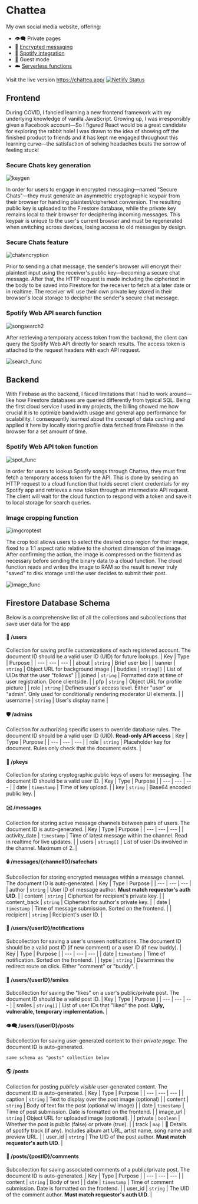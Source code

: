 # Chattea
My own social media website, offering:
- 👁️‍🗨️ Private pages
- 🔐 [Encrypted messaging](#secure-chats-key-generation)
- 🎵 [Spotify integration](#spotify-web-api-search-function)
- 👤 Guest mode
- ☁️ [Serverless functions](#image-cropping-function)

Visit the live version https://chattea.app/
[![Netlify Status](https://api.netlify.com/api/v1/badges/ff431b82-f1fd-4551-b55d-e9db14f3a3a4/deploy-status)](https://app.netlify.com/sites/chattea/deploys)

## Frontend
During COVID, I fancied learning a new frontend framework with my underlying knowledge of vanilla JavaScript. Growing up, I was irresponsibly given a Facebook account—So I figured React would be a great candidate for exploring the rabbit hole! I was drawn to the idea of showing off the finished product to friends and it has kept me engaged throughout this learning curve—the satisfaction of solving headaches beats the sorrow of feeling stuck!

### Secure Chats key generation
![keygen](https://github.com/Tearrex/Chattea/assets/26557969/11bc4bad-22a2-4443-a3f1-895be8ee5d34)

In order for users to engage in encrypted messaging—named "Secure Chats"—they must generate an asymmetric cryptographic keypair from their browser for handling plaintext/ciphertext conversion. The resulting public key is uploaded to the Firestore database, while the private key remains local to their browser for deciphering incoming messages. This keypair is unique to the user's current browser and must be regenerated when switching across devices, losing access to old messages by design.

### Secure Chats feature
![chatencryption](https://github.com/Tearrex/Chattea/assets/26557969/125da312-6600-4f9f-b76c-73b61c18f466)

Prior to sending a chat message, the sender's browser will encrypt their plaintext input using the receiver's public key—becoming a secure chat message. After that, the HTTP request is made including the ciphertext in the body to be saved into Firestore for the receiver to fetch at a later date or in realtime. The receiver will use their own private key stored in their browser's local storage to decipher the sender's secure chat message.

### Spotify Web API search function
![songsearch2](https://github.com/Tearrex/Chattea/assets/26557969/c6537703-6018-4e34-b1a7-411067206e01)

After retrieving a temporary access token from the backend, the client can query the Spotify Web API directly for search results. The access token is attached to the request headers with each API request.

![search_func](https://github.com/Tearrex/Chattea/assets/26557969/df0432b1-afd8-4f8d-90e2-18344768ef83)

## Backend
With Firebase as the backend, I faced limitations that I had to work around—like how Firestore databases are queried differently from typical SQL. Being the first cloud service I used in my projects, the billing showed me how crucial it is to optimize bandwidth usage and general app performance for scalability. I consequently learned about the concept of data caching and applied it here by locally storing profile data fetched from Firebase in the browser for a set amount of time.

### Spotify Web API token function
![spot_func](https://github.com/Tearrex/Chattea/assets/26557969/f7f9af41-8b6a-4c21-81a4-7fa9c03ebc0b)

In order for users to lookup Spotify songs through Chattea, they must first fetch a temporary access token for the API. This is done by sending an HTTP request to a cloud function that holds secret client credentials for my Spotify app and retrieves a new token through an intermediate API request. The client will wait for the cloud function to respond with a token and save it to local storage for search queries.

### Image cropping function
![imgcroptest](https://github.com/Tearrex/Chattea/assets/26557969/c1be3999-dab0-404a-93e5-f829a42c45c9)

The crop tool allows users to select the desired crop region for their image, fixed to a 1:1 aspect ratio relative to the shortest dimension of the image. After confirming the action, the image is compressed on the frontend as necessary before sending the binary data to a cloud function. The cloud function reads and writes the image to RAM so the result is never truly "saved" to disk storage until the user decides to submit their post.

![image_func](https://github.com/Tearrex/Chattea/assets/26557969/fcc28a48-3f43-4b8f-add6-ddf4a627378a)

## Firestore Database Schema
Below is a comprehensive list of all the collections and subcollections that save user data for the app

#### 👥 /users
Collection for saving profile customizations of each registered account. The document ID should be a valid user ID (UID) for future lookups.
| Key   | Type   | Purpose   |
| --- | --- | --- |
| about | `string` | Brief user bio |
| banner | `string` | Object URL for background image |
| buddies | `string[]` | List of UIDs that the user "follows" |
| joined | `string` | Formatted date at time of user registration. Done clientside. |
| pfp | `string` | Object URL for profile picture |
| role | `string` | Defines user's access level. Either "user" or "admin". Only used for conditionally rendering moderator UI elements. |
| username | `string` | User's display name |
#### 🛡️ /admins
Collection for authorizing specific users to override database rules. The document ID should be a valid user ID (UID). **Read-only API access**
| Key   | Type   | Purpose   |
| --- | --- | --- |
| role | `string` | Placeholder key for document. Rules only check that the document exists. |


#### 🔑 /pkeys
Collection for storing cryptographic public keys of users for messaging. The document ID should be a valid user ID.
| Key   | Type   | Purpose   |
| --- | --- | --- |
| date | `timestamp` | Time of key upload. |
| key | `string` | Base64 encoded public key. |
#### ✉️ /messages
Collection for storing active message channels between pairs of users. The document ID is auto-generated.
| Key   | Type   | Purpose   |
| --- | --- | --- |
| activity_date | `timestamp` | Time of latest message within the channel. Read in realtime for live updates. |
| users | `string[]` | List of user IDs involved in the channel. Maximum of 2. |
#### 🔒 /messages/{channelID}/safechats
Subcollection for storing encrypted messages within a message channel. The document ID is auto-generated.
| Key   | Type   | Purpose   |
| --- | --- | --- |
| author | `string` | User ID of message author. __Must match requestor's auth UID__. |
| content | `string` | Ciphertext for recipient's private key. |
| content_back | `string` | Ciphertext for author's private key. |
| date | `timestamp` | Time of message submission. Sorted on the frontend. |
| recipient | `string` | Recipient's user ID. |

#### 🔔 /users/{userID}/notifications
Subcollection for saving a user's unseen notifications. The document ID should be a valid post ID (if new comment) or a user ID (if new buddy).
| Key   | Type   | Purpose   |
| --- | --- | --- |
| date | `timestamp` | Time of notification. Sorted on the frontend. |
| type | `string` | Determines the redirect route on click. Either "comment" or "buddy". |
#### 🙂 /users/{userID}/smiles
Subcollection for saving the "likes" on a user's public/private post. The document ID should be a valid post ID.
| Key   | Type   | Purpose   |
| --- | --- | --- |
| smiles | `string[]` | List of user IDs that "liked" the post. **Ugly, vulnerable, temporary implementation.** |
#### 👁️‍🗨️ /users/{userID}/posts
Subcollection for saving user-generated content to their _private page_. The document ID is auto-generated.

```same schema as "posts" collection below```


#### 🌎 /posts
Collection for posting _publicly visible_ user-generated content. The document ID is auto-generated.
| Key   | Type   | Purpose   |
| --- | --- | --- |
| caption | `string` | Text to display over the post image (optional) |
| content | `string` | Body of text for the post (optional w/ image) |
| date | `timestamp` | Time of post submission. Date is formatted on the frontend. |
| image_url | `string` | Object URL for uploaded image (optional). |
| private | `boolean` | Whether the post is public (false) or private (true). |
| track | `map` | 🎵 Details of spotify track (if any). Includes album art URL, artist name, song name and preview URL. |
| user_id | `string` | The UID of the post author. __Must match requestor's auth UID__. |
#### 💬 /posts/{postID}/comments
Subcollection for saving associated comments of a public/private post. The document ID is auto-generated.
| Key   | Type   | Purpose   |
| --- | --- | --- |
| content | `string` | Body of text |
| date | `timestamp` | Time of comment submission. Date is formatted on the frontend. |
| user_id | `string` | The UID of the comment author. __Must match requestor's auth UID__. |
